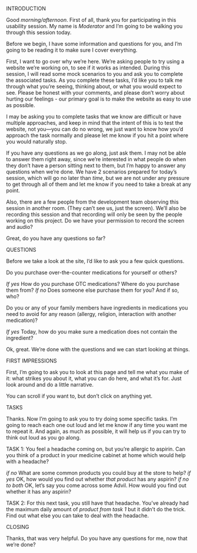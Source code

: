 ﻿INTRODUCTION

Good *morning/afternoon*. First of all, thank you for participating in this usability session. My name is *Moderator* and I’m going to be walking you through this session today. 

Before we begin, I have some information and questions for you, and I’m going to be reading it to make sure I cover everything.

First, I want to go over why we’re here. We’re asking people to try using a website we’re working on, to see if it works as intended. During this session, I will read some mock scenarios to you and ask you to complete the associated tasks. As you complete these tasks, I’d like you to talk me through what you’re seeing, thinking about, or what you would expect to see. Please be honest with your comments, and please don’t worry about hurting our feelings - our primary goal is to make the website as easy to use as possible.

I may be asking you to complete tasks that we know are difficult or have multiple approaches, and keep in mind that the intent of this is to test the website, not you—you can do no wrong, we just want to know how you’d approach the task normally and please let me know if you hit a point where you would naturally stop. 

If you have any questions as we go along, just ask them. I may not be able to answer them right away, since we’re interested in what people do when they don’t have a person sitting next to them, but I’m happy to answer any questions when we’re done. We have 2 scenarios prepared for today’s session, which will go no later than *time*, but we are not under any pressure to get through all of them and let me know if you need to take a break at any point.

Also, there are a few people from the development team observing this session in another room. (They can’t see us, just the screen). We’ll also be recording this session and that recording will only be seen by the people working on this project. Do we have your permission to record the screen and audio? 

Great, do you have any questions so far?

QUESTIONS

Before we take a look at the site, I’d like to ask you a few quick questions.

Do you purchase over-the-counter medications for yourself or others?

*If yes* How do you purchase OTC medications? Where do you purchase them from?
*If no* Does someone else purchase them for you? And if so, who?

Do you or any of your family members have ingredients in medications you need to avoid for any reason (allergy, religion, interaction with another medication)?

*If yes* Today, how do you make sure a medication does not contain the ingredient?

Ok, great. We’re done with the questions and we can start looking at things.

FIRST IMPRESSIONS

First, I’m going to ask you to look at this page and tell  me what you make of it: what strikes you about it, what you can do here, and what it’s for. Just look around and do a little narrative.

You can scroll if you want to, but don’t click on anything yet.

TASKS

Thanks. Now I’m going to ask you to try doing some specific tasks. I’m going to reach each one out loud and let me know if any time you want me to repeat it. And again, as much as possible, it will help us if you can try to think out loud as you go along.

TASK 1: You feel a headache coming on, but you’re allergic to aspirin. Can you think of a product in your medicine cabinet at home which would help with a headache?

*if no* What are some common products you could buy at the store to help?
*if yes* OK, how would you find out whether *that product* has any aspirin?
*if no to both* OK, let’s say you come across some Advil. How would you find out whether it has any aspirin?

TASK 2: For this next task, you still have that headache. You’ve already had the maximum daily amount of *product from task 1* but it didn’t do the trick. Find out what else you can take to deal with the headache.

CLOSING

Thanks, that was very helpful. Do you have any questions for me, now that we’re done?
